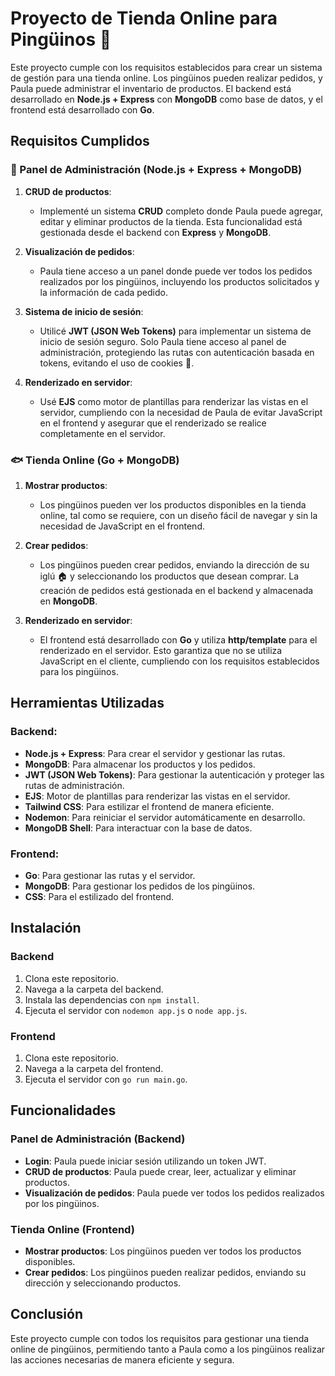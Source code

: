 # Proyecto de Tienda Online para Pingüinos 🐧

Este proyecto cumple con los requisitos establecidos para crear un sistema de gestión para una tienda online. Los pingüinos pueden realizar pedidos, y Paula puede administrar el inventario de productos. El backend está desarrollado en **Node.js + Express** con **MongoDB** como base de datos, y el frontend está desarrollado con **Go**.

## Requisitos Cumplidos

### 🐧 Panel de Administración (Node.js + Express + MongoDB)

1. **CRUD de productos**:
   - Implementé un sistema **CRUD** completo donde Paula puede agregar, editar y eliminar productos de la tienda. Esta funcionalidad está gestionada desde el backend con **Express** y **MongoDB**.
   
2. **Visualización de pedidos**:
   - Paula tiene acceso a un panel donde puede ver todos los pedidos realizados por los pingüinos, incluyendo los productos solicitados y la información de cada pedido.

3. **Sistema de inicio de sesión**:
   - Utilicé **JWT (JSON Web Tokens)** para implementar un sistema de inicio de sesión seguro. Solo Paula tiene acceso al panel de administración, protegiendo las rutas con autenticación basada en tokens, evitando el uso de cookies 🍪.

4. **Renderizado en servidor**:
   - Usé **EJS** como motor de plantillas para renderizar las vistas en el servidor, cumpliendo con la necesidad de Paula de evitar JavaScript en el frontend y asegurar que el renderizado se realice completamente en el servidor.

### 🐟 Tienda Online (Go + MongoDB)

1. **Mostrar productos**:
   - Los pingüinos pueden ver los productos disponibles en la tienda online, tal como se requiere, con un diseño fácil de navegar y sin la necesidad de JavaScript en el frontend.

2. **Crear pedidos**:
   - Los pingüinos pueden crear pedidos, enviando la dirección de su iglú 🏠 y seleccionando los productos que desean comprar. La creación de pedidos está gestionada en el backend y almacenada en **MongoDB**.

3. **Renderizado en servidor**:
   - El frontend está desarrollado con **Go** y utiliza **http/template** para el renderizado en el servidor. Esto garantiza que no se utiliza JavaScript en el cliente, cumpliendo con los requisitos establecidos para los pingüinos.

## Herramientas Utilizadas

### Backend:
- **Node.js + Express**: Para crear el servidor y gestionar las rutas.
- **MongoDB**: Para almacenar los productos y los pedidos.
- **JWT (JSON Web Tokens)**: Para gestionar la autenticación y proteger las rutas de administración.
- **EJS**: Motor de plantillas para renderizar las vistas en el servidor.
- **Tailwind CSS**: Para estilizar el frontend de manera eficiente.
- **Nodemon**: Para reiniciar el servidor automáticamente en desarrollo.
- **MongoDB Shell**: Para interactuar con la base de datos.

### Frontend:
- **Go**: Para gestionar las rutas y el servidor.
- **MongoDB**: Para gestionar los pedidos de los pingüinos.
- **CSS**: Para el estilizado del frontend.

## Instalación

### Backend
1. Clona este repositorio.
2. Navega a la carpeta del backend.
3. Instala las dependencias con `npm install`.
4. Ejecuta el servidor con `nodemon app.js` o `node app.js`.

### Frontend
1. Clona este repositorio.
2. Navega a la carpeta del frontend.
3. Ejecuta el servidor con `go run main.go`.

## Funcionalidades

### Panel de Administración (Backend)
- **Login**: Paula puede iniciar sesión utilizando un token JWT.
- **CRUD de productos**: Paula puede crear, leer, actualizar y eliminar productos.
- **Visualización de pedidos**: Paula puede ver todos los pedidos realizados por los pingüinos.

### Tienda Online (Frontend)
- **Mostrar productos**: Los pingüinos pueden ver todos los productos disponibles.
- **Crear pedidos**: Los pingüinos pueden realizar pedidos, enviando su dirección y seleccionando productos.

## Conclusión

Este proyecto cumple con todos los requisitos para gestionar una tienda online de pingüinos, permitiendo tanto a Paula como a los pingüinos realizar las acciones necesarias de manera eficiente y segura.
